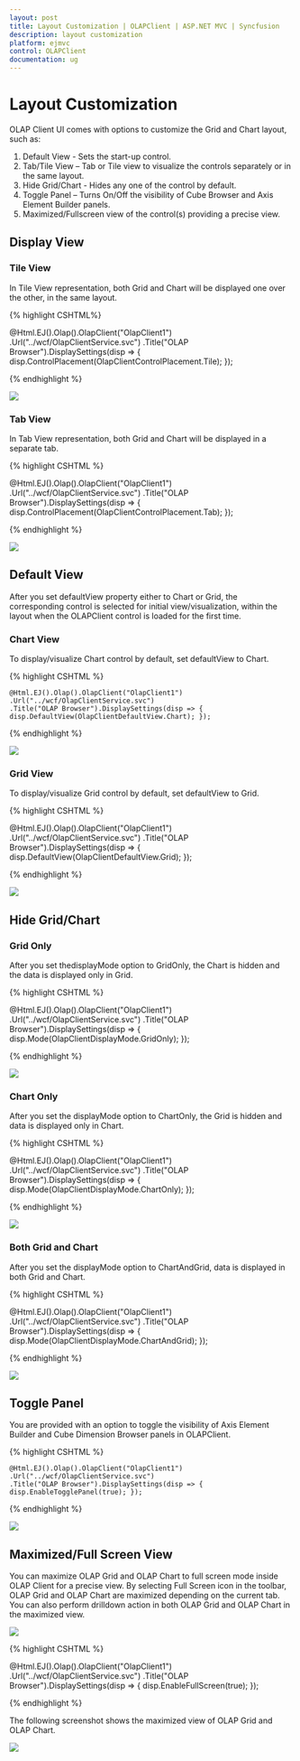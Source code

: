 ```yaml
---
layout: post
title: Layout Customization | OLAPClient | ASP.NET MVC | Syncfusion
description: layout customization
platform: ejmvc
control: OLAPClient
documentation: ug
---
```


# Layout Customization

OLAP Client UI comes with options to customize the Grid and Chart layout, such as:

1. Default View - Sets the start-up control. 
2. Tab/Tile View – Tab or Tile view to visualize the controls separately or in the same layout. 
3. Hide Grid/Chart - Hides any one of the control by default. 
4. Toggle Panel – Turns On/Off the visibility of Cube Browser and Axis Element Builder panels.  
5. Maximized/Fullscreen view of the control(s) providing a precise view.

## Display View


### Tile View

In Tile View representation, both Grid and Chart will be displayed one over the other, in the same layout. 

{% highlight CSHTML%}

@Html.EJ().Olap().OlapClient("OlapClient1")
.Url("../wcf/OlapClientService.svc")
.Title("OLAP Browser").DisplaySettings(disp => { disp.ControlPlacement(OlapClientControlPlacement.Tile); });

{% endhighlight %}

![](Layout-Customization_images/Layout-Customization_img1.png)

### Tab View

In Tab View representation, both Grid and Chart will be displayed in a separate tab.


{% highlight CSHTML %}

@Html.EJ().Olap().OlapClient("OlapClient1")
.Url("../wcf/OlapClientService.svc")
.Title("OLAP Browser").DisplaySettings(disp => { disp.ControlPlacement(OlapClientControlPlacement.Tab); });

{% endhighlight %}

![](Layout-Customization_images/Layout-Customization_img2.png)

## Default View

After you set defaultView property either to Chart or Grid, the corresponding control is selected for initial view/visualization, within the layout when the OLAPClient control is loaded for the first time. 

### Chart View

To display/visualize Chart control by default, set defaultView to Chart.


{% highlight CSHTML %}

	@Html.EJ().Olap().OlapClient("OlapClient1")
	.Url("../wcf/OlapClientService.svc")
	.Title("OLAP Browser").DisplaySettings(disp => { disp.DefaultView(OlapClientDefaultView.Chart); });

{% endhighlight %}

![](Layout-Customization_images/Layout-Customization_img3.png)

### Grid View

To display/visualize Grid control by default, set defaultView to Grid.


{% highlight CSHTML %}

@Html.EJ().Olap().OlapClient("OlapClient1")
.Url("../wcf/OlapClientService.svc")
.Title("OLAP Browser").DisplaySettings(disp => { disp.DefaultView(OlapClientDefaultView.Grid); });

{% endhighlight %}

![](Layout-Customization_images/Layout-Customization_img4.png)

## Hide Grid/Chart

### Grid Only

After you set thedisplayMode option to GridOnly, the Chart is hidden and the data is displayed only in Grid.


{% highlight CSHTML %}

@Html.EJ().Olap().OlapClient("OlapClient1")
.Url("../wcf/OlapClientService.svc")
.Title("OLAP Browser").DisplaySettings(disp => { disp.Mode(OlapClientDisplayMode.GridOnly); });

{% endhighlight %}

![](Layout-Customization_images/Layout-Customization_img5.png)


### Chart Only

After you set the displayMode option to ChartOnly, the Grid is hidden and data is displayed only in Chart.


{% highlight CSHTML %}

@Html.EJ().Olap().OlapClient("OlapClient1")
.Url("../wcf/OlapClientService.svc")
.Title("OLAP Browser").DisplaySettings(disp => { disp.Mode(OlapClientDisplayMode.ChartOnly); });

{% endhighlight %}

![](Layout-Customization_images/Layout-Customization_img6.png)

### Both Grid and Chart

After you set the displayMode option to ChartAndGrid, data is displayed in both Grid and Chart.


{% highlight CSHTML %}

@Html.EJ().Olap().OlapClient("OlapClient1")
.Url("../wcf/OlapClientService.svc")
.Title("OLAP Browser").DisplaySettings(disp => { disp.Mode(OlapClientDisplayMode.ChartAndGrid); });

{% endhighlight %}

![](Layout-Customization_images/Layout-Customization_img7.png)

## Toggle Panel

You are provided with an option to toggle the visibility of Axis Element Builder and Cube Dimension Browser panels in OLAPClient.

{% highlight CSHTML %}

	@Html.EJ().Olap().OlapClient("OlapClient1")
	.Url("../wcf/OlapClientService.svc")
	.Title("OLAP Browser").DisplaySettings(disp => { disp.EnableTogglePanel(true); });
	
{% endhighlight %}

![](Layout-Customization_images/Layout-Customization_img8.png)

## Maximized/Full Screen View

You can maximize OLAP Grid and OLAP Chart to full screen mode inside OLAP Client for a precise view. By selecting Full Screen icon in the toolbar, OLAP Grid and OLAP Chart are maximized depending on the current tab. You can also perform drilldown action in both OLAP Grid and OLAP Chart in the maximized view.

![](Layout-Customization_images/Layout-Customization_img9.png)


{% highlight CSHTML %}

@Html.EJ().Olap().OlapClient("OlapClient1")
.Url("../wcf/OlapClientService.svc")
.Title("OLAP Browser").DisplaySettings(disp => { disp.EnableFullScreen(true); });

{% endhighlight %}

The following screenshot shows the maximized view of OLAP Grid and OLAP Chart.

![](Layout-Customization_images/Layout-Customization_img10.png)
